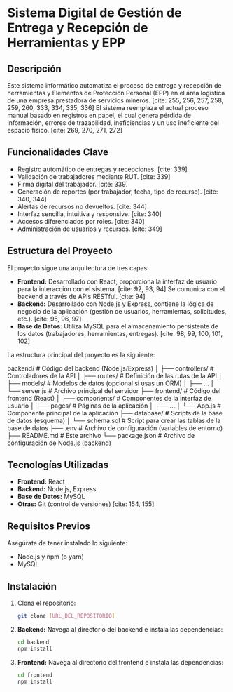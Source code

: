 # Sistema Digital de Gestión de Entrega y Recepción de Herramientas y EPP

## Descripción

Este sistema informático automatiza el proceso de entrega y recepción de herramientas y Elementos de Protección Personal (EPP) en el área logística de una empresa prestadora de servicios mineros. [cite: 255, 256, 257, 258, 259, 260, 333, 334, 335, 336] El sistema reemplaza el actual proceso manual basado en registros en papel, el cual genera pérdida de información, errores de trazabilidad, ineficiencias y un uso ineficiente del espacio físico. [cite: 269, 270, 271, 272]

## Funcionalidades Clave

- Registro automático de entregas y recepciones. [cite: 339]
- Validación de trabajadores mediante RUT. [cite: 339]
- Firma digital del trabajador. [cite: 339]
- Generación de reportes (por trabajador, fecha, tipo de recurso). [cite: 340, 344]
- Alertas de recursos no devueltos. [cite: 344]
- Interfaz sencilla, intuitiva y responsive. [cite: 340]
- Accesos diferenciados por roles. [cite: 340]
- Administración de usuarios y recursos. [cite: 349]

## Estructura del Proyecto

El proyecto sigue una arquitectura de tres capas:

- **Frontend:** Desarrollado con React, proporciona la interfaz de usuario para la interacción con el sistema. [cite: 92, 93, 94] Se comunica con el backend a través de APIs RESTful. [cite: 94]
- **Backend:** Desarrollado con Node.js y Express, contiene la lógica de negocio de la aplicación (gestión de usuarios, herramientas, solicitudes, etc.). [cite: 95, 96, 97]
- **Base de Datos:** Utiliza MySQL para el almacenamiento persistente de los datos (trabajadores, herramientas, entregas). [cite: 98, 99, 100, 101, 102]

La estructura principal del proyecto es la siguiente:

backend/ # Código del backend (Node.js/Express)
│ ├── controllers/ # Controladores de la API
│ ├── routes/ # Definición de las rutas de la API
│ ├── models/ # Modelos de datos (opcional si usas un ORM)
│ ├── ...
│ └── server.js # Archivo principal del servidor
├── frontend/ # Código del frontend (React)
│ ├── components/ # Componentes de la interfaz de usuario
│ ├── pages/ # Páginas de la aplicación
│ ├── ...
│ └── App.js # Componente principal de la aplicación
├── database/ # Scripts de la base de datos (esquema)
│ └── schema.sql # Script para crear las tablas de la base de datos
├── .env # Archivo de configuración (variables de entorno)
├── README.md # Este archivo
└── package.json # Archivo de configuración de Node.js (backend)

## Tecnologías Utilizadas

- **Frontend:** React
- **Backend:** Node.js, Express
- **Base de Datos:** MySQL
- **Otras:** Git (control de versiones) [cite: 154, 155]

## Requisitos Previos

Asegúrate de tener instalado lo siguiente:

- Node.js y npm (o yarn)
- MySQL

## Instalación

1.  Clona el repositorio:

    ```bash
    git clone [URL_DEL_REPOSITORIO]
    ```

2.  **Backend:** Navega al directorio del backend e instala las dependencias:

    ```bash
    cd backend
    npm install
    ```

3.  **Frontend:** Navega al directorio del frontend e instala las dependencias:

    ```bash
    cd frontend
    npm install
    ```
